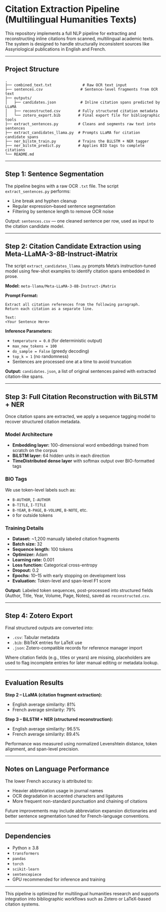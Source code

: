 
# Citation Extraction Pipeline (Multilingual Humanities Texts)

This repository implements a full NLP pipeline for extracting and reconstructing inline citations from scanned, multilingual academic texts. The system is designed to handle structurally inconsistent sources like Assyriological publications in English and French.

---

## Project Structure

```
.
├── combined_text.txt              # Raw OCR text input
├── sentences.csv                 # Sentence-level fragments from OCR text
├── outputs/
│   ├── candidates.json           # Inline citation spans predicted by LLaMA
│   ├── reconstructed.csv        # Fully structured citation metadata
│   └── zotero_export.bib        # Final export file for bibliographic tools
├── extract_sentences.py         # Cleans and segments raw text into sentences
├── extract_candidates_llama.py  # Prompts LLaMA for citation candidate spans
├── ner_bilstm_train.py          # Trains the BiLSTM + NER tagger
├── ner_bilstm_predict.py        # Applies BIO tags to complete citations
└── README.md
```

---

## Step 1: Sentence Segmentation

The pipeline begins with a raw OCR `.txt` file. The script `extract_sentences.py` performs:

- Line break and hyphen cleanup
- Regular expression–based sentence segmentation
- Filtering by sentence length to remove OCR noise

Output: `sentences.csv` — one cleaned sentence per row, used as input to the citation candidate model.

---

## Step 2: Citation Candidate Extraction using Meta-LLaMA-3-8B-Instruct-iMatrix

The script `extract_candidates_llama.py` prompts Meta’s instruction-tuned model using few-shot examples to identify citation spans embedded in prose.

**Model:** `meta-llama/Meta-LLaMA-3-8B-Instruct-iMatrix`

**Prompt Format:**
```
Extract all citation references from the following paragraph.
Return each citation as a separate line.

Text:
<Your Sentence Here>
```

**Inference Parameters:**
- `temperature = 0.0` (for deterministic output)
- `max_new_tokens = 100`
- `do_sample = False` (greedy decoding)
- `top_k = 1` (no randomness)
- Sentences are processed one at a time to avoid truncation

**Output:** `candidates.json`, a list of original sentences paired with extracted citation-like spans.

---

## Step 3: Full Citation Reconstruction with BiLSTM + NER

Once citation spans are extracted, we apply a sequence tagging model to recover structured citation metadata.

### Model Architecture
- **Embedding layer:** 100-dimensional word embeddings trained from scratch on the corpus
- **BiLSTM layer:** 64 hidden units in each direction
- **TimeDistributed dense layer** with softmax output over BIO-formatted tags

### BIO Tags
We use token-level labels such as:
- `B-AUTHOR`, `I-AUTHOR`
- `B-TITLE`, `I-TITLE`
- `B-YEAR`, `B-PAGE`, `B-VOLUME`, `B-NOTE`, etc.
- `O` for outside tokens

### Training Details
- **Dataset:** ~1,200 manually labeled citation fragments
- **Batch size:** 32
- **Sequence length:** 100 tokens
- **Optimizer:** Adam
- **Learning rate:** 0.001
- **Loss function:** Categorical cross-entropy
- **Dropout:** 0.2
- **Epochs:** 10–15 with early stopping on development loss
- **Evaluation:** Token-level and span-level F1 score

**Output:** Labeled token sequences, post-processed into structured fields (Author, Title, Year, Volume, Page, Notes), saved as `reconstructed.csv`.

---

## Step 4: Zotero Export

Final structured outputs are converted into:
- `.csv`: Tabular metadata
- `.bib`: BibTeX entries for LaTeX use
- `.json`: Zotero-compatible records for reference manager import

Where citation fields (e.g., titles or years) are missing, placeholders are used to flag incomplete entries for later manual editing or metadata lookup.

---

## Evaluation Results

**Step 2 – LLaMA (citation fragment extraction):**
- English average similarity: 81%
- French average similarity: 79%

**Step 3 – BiLSTM + NER (structured reconstruction):**
- English average similarity: 96.5%
- French average similarity: 89.4%

Performance was measured using normalized Levenshtein distance, token alignment, and span-level precision.

---

## Notes on Language Performance

The lower French accuracy is attributed to:
- Heavier abbreviation usage in journal names
- OCR degradation in accented characters and ligatures
- More frequent non-standard punctuation and chaining of citations

Future improvements may include abbreviation expansion dictionaries and better sentence segmentation tuned for French-language conventions.

---

## Dependencies

- Python ≥ 3.8
- `transformers`
- `pandas`
- `torch`
- `scikit-learn`
- `sentencepiece`
- GPU recommended for inference and training

---

This pipeline is optimized for multilingual humanities research and supports integration into bibliographic workflows such as Zotero or LaTeX-based citation systems.
